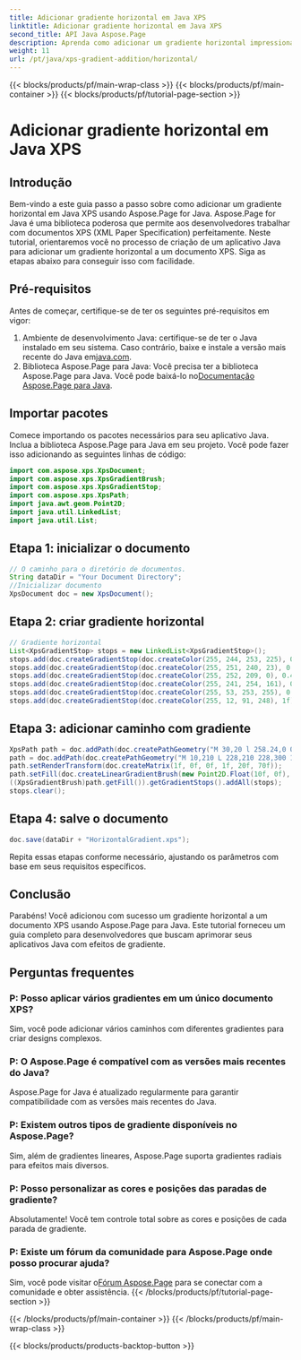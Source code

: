 ```yaml
---
title: Adicionar gradiente horizontal em Java XPS
linktitle: Adicionar gradiente horizontal em Java XPS
second_title: API Java Aspose.Page
description: Aprenda como adicionar um gradiente horizontal impressionante a documentos XPS em Java usando Aspose.Page. Siga nosso guia passo a passo para uma integração perfeita.
weight: 11
url: /pt/java/xps-gradient-addition/horizontal/
---
```


{{< blocks/products/pf/main-wrap-class >}}
{{< blocks/products/pf/main-container >}}
{{< blocks/products/pf/tutorial-page-section >}}

# Adicionar gradiente horizontal em Java XPS

## Introdução
Bem-vindo a este guia passo a passo sobre como adicionar um gradiente horizontal em Java XPS usando Aspose.Page for Java. Aspose.Page for Java é uma biblioteca poderosa que permite aos desenvolvedores trabalhar com documentos XPS (XML Paper Specification) perfeitamente.
Neste tutorial, orientaremos você no processo de criação de um aplicativo Java para adicionar um gradiente horizontal a um documento XPS. Siga as etapas abaixo para conseguir isso com facilidade.
## Pré-requisitos
Antes de começar, certifique-se de ter os seguintes pré-requisitos em vigor:
1. Ambiente de desenvolvimento Java: certifique-se de ter o Java instalado em seu sistema. Caso contrário, baixe e instale a versão mais recente do Java em[java.com](https://www.java.com).
2.  Biblioteca Aspose.Page para Java: Você precisa ter a biblioteca Aspose.Page para Java. Você pode baixá-lo no[Documentação Aspose.Page para Java](https://reference.aspose.com/page/java/).
## Importar pacotes
Comece importando os pacotes necessários para seu aplicativo Java. Inclua a biblioteca Aspose.Page para Java em seu projeto. Você pode fazer isso adicionando as seguintes linhas de código:
```java
import com.aspose.xps.XpsDocument;
import com.aspose.xps.XpsGradientBrush;
import com.aspose.xps.XpsGradientStop;
import com.aspose.xps.XpsPath;
import java.awt.geom.Point2D;
import java.util.LinkedList;
import java.util.List;
```
## Etapa 1: inicializar o documento
```java
// O caminho para o diretório de documentos.
String dataDir = "Your Document Directory";
//Inicializar documento
XpsDocument doc = new XpsDocument();
```
## Etapa 2: criar gradiente horizontal
```java
// Gradiente horizontal
List<XpsGradientStop> stops = new LinkedList<XpsGradientStop>();
stops.add(doc.createGradientStop(doc.createColor(255, 244, 253, 225), 0.0673828f));
stops.add(doc.createGradientStop(doc.createColor(255, 251, 240, 23), 0.314453f));
stops.add(doc.createGradientStop(doc.createColor(255, 252, 209, 0), 0.482422f));
stops.add(doc.createGradientStop(doc.createColor(255, 241, 254, 161), 0.634766f));
stops.add(doc.createGradientStop(doc.createColor(255, 53, 253, 255), 0.915039f));
stops.add(doc.createGradientStop(doc.createColor(255, 12, 91, 248), 1f));
```
## Etapa 3: adicionar caminho com gradiente
```java
XpsPath path = doc.addPath(doc.createPathGeometry("M 30,20 l 258.24,0 0,56.64 -258.24,0 Z"));
path = doc.addPath(doc.createPathGeometry("M 10,210 L 228,210 228,300 10,300"));
path.setRenderTransform(doc.createMatrix(1f, 0f, 0f, 1f, 20f, 70f));
path.setFill(doc.createLinearGradientBrush(new Point2D.Float(10f, 0f), new Point2D.Float(228f, 0f)));
((XpsGradientBrush)path.getFill()).getGradientStops().addAll(stops);
stops.clear();
```
## Etapa 4: salve o documento
```java
doc.save(dataDir + "HorizontalGradient.xps");
```
Repita essas etapas conforme necessário, ajustando os parâmetros com base em seus requisitos específicos.
## Conclusão
Parabéns! Você adicionou com sucesso um gradiente horizontal a um documento XPS usando Aspose.Page para Java. Este tutorial forneceu um guia completo para desenvolvedores que buscam aprimorar seus aplicativos Java com efeitos de gradiente.
## Perguntas frequentes
### P: Posso aplicar vários gradientes em um único documento XPS?
Sim, você pode adicionar vários caminhos com diferentes gradientes para criar designs complexos.
### P: O Aspose.Page é compatível com as versões mais recentes do Java?
Aspose.Page for Java é atualizado regularmente para garantir compatibilidade com as versões mais recentes do Java.
### P: Existem outros tipos de gradiente disponíveis no Aspose.Page?
Sim, além de gradientes lineares, Aspose.Page suporta gradientes radiais para efeitos mais diversos.
### P: Posso personalizar as cores e posições das paradas de gradiente?
Absolutamente! Você tem controle total sobre as cores e posições de cada parada de gradiente.
### P: Existe um fórum da comunidade para Aspose.Page onde posso procurar ajuda?
 Sim, você pode visitar o[Fórum Aspose.Page](https://forum.aspose.com/c/page/39) para se conectar com a comunidade e obter assistência.
{{< /blocks/products/pf/tutorial-page-section >}}

{{< /blocks/products/pf/main-container >}}
{{< /blocks/products/pf/main-wrap-class >}}

{{< blocks/products/products-backtop-button >}}
